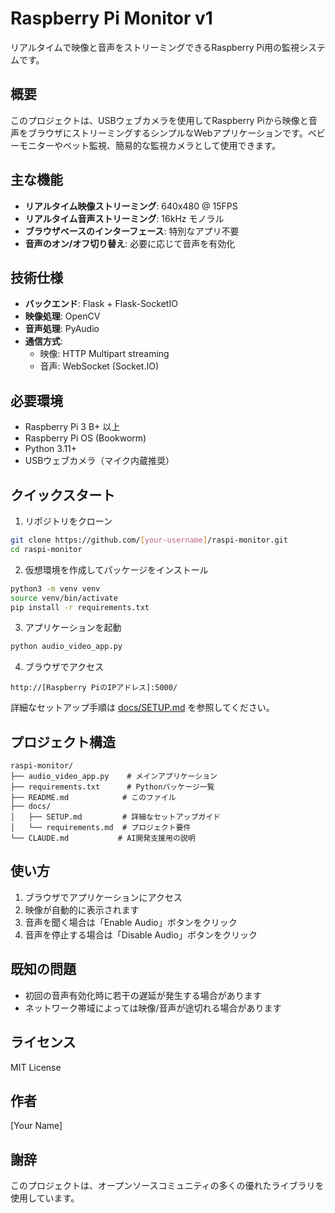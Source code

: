 # Raspberry Pi Monitor v1

リアルタイムで映像と音声をストリーミングできるRaspberry Pi用の監視システムです。

## 概要

このプロジェクトは、USBウェブカメラを使用してRaspberry Piから映像と音声をブラウザにストリーミングするシンプルなWebアプリケーションです。ベビーモニターやペット監視、簡易的な監視カメラとして使用できます。

## 主な機能

- **リアルタイム映像ストリーミング**: 640x480 @ 15FPS
- **リアルタイム音声ストリーミング**: 16kHz モノラル
- **ブラウザベースのインターフェース**: 特別なアプリ不要
- **音声のオン/オフ切り替え**: 必要に応じて音声を有効化

## 技術仕様

- **バックエンド**: Flask + Flask-SocketIO
- **映像処理**: OpenCV
- **音声処理**: PyAudio
- **通信方式**: 
  - 映像: HTTP Multipart streaming
  - 音声: WebSocket (Socket.IO)

## 必要環境

- Raspberry Pi 3 B+ 以上
- Raspberry Pi OS (Bookworm)
- Python 3.11+
- USBウェブカメラ（マイク内蔵推奨）

## クイックスタート

1. リポジトリをクローン
```bash
git clone https://github.com/[your-username]/raspi-monitor.git
cd raspi-monitor
```

2. 仮想環境を作成してパッケージをインストール
```bash
python3 -m venv venv
source venv/bin/activate
pip install -r requirements.txt
```

3. アプリケーションを起動
```bash
python audio_video_app.py
```

4. ブラウザでアクセス
```
http://[Raspberry PiのIPアドレス]:5000/
```

詳細なセットアップ手順は [docs/SETUP.md](docs/SETUP.md) を参照してください。

## プロジェクト構造

```
raspi-monitor/
├── audio_video_app.py    # メインアプリケーション
├── requirements.txt      # Pythonパッケージ一覧
├── README.md            # このファイル
├── docs/
│   ├── SETUP.md         # 詳細なセットアップガイド
│   └── requirements.md  # プロジェクト要件
└── CLAUDE.md           # AI開発支援用の説明
```

## 使い方

1. ブラウザでアプリケーションにアクセス
2. 映像が自動的に表示されます
3. 音声を聞く場合は「Enable Audio」ボタンをクリック
4. 音声を停止する場合は「Disable Audio」ボタンをクリック

## 既知の問題

- 初回の音声有効化時に若干の遅延が発生する場合があります
- ネットワーク帯域によっては映像/音声が途切れる場合があります

## ライセンス

MIT License

## 作者

[Your Name]

## 謝辞

このプロジェクトは、オープンソースコミュニティの多くの優れたライブラリを使用しています。